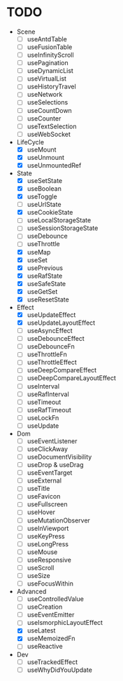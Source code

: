 # TODO

- Scene
  - [ ] useAntdTable
  - [ ] useFusionTable
  - [ ] useInfinityScroll
  - [ ] usePagination
  - [ ] useDynamicList
  - [ ] useVirtualList
  - [ ] useHistoryTravel
  - [ ] useNetwork
  - [ ] useSelections
  - [ ] useCountDown
  - [ ] useCounter
  - [ ] useTextSelection
  - [ ] useWebSocket
- LifeCycle
  - [x] useMount
  - [x] useUnmount
  - [x] useUnmountedRef
- State
  - [x] useSetState
  - [x] useBoolean
  - [x] useToggle
  - [ ] useUrlState
  - [x] useCookieState
  - [ ] useLocalStorageState
  - [ ] useSessionStorageState
  - [ ] useDebounce
  - [ ] useThrottle
  - [x] useMap
  - [x] useSet
  - [x] usePrevious
  - [x] useRafState
  - [x] useSafeState
  - [x] useGetSet
  - [x] useResetState
- Effect
  - [x] useUpdateEffect
  - [x] useUpdateLayoutEffect
  - [ ] useAsyncEffect
  - [ ] useDebounceEffect
  - [ ] useDebounceFn
  - [ ] useThrottleFn
  - [ ] useThrottleEffect
  - [ ] useDeepCompareEffect
  - [ ] useDeepCompareLayoutEffect
  - [ ] useInterval
  - [ ] useRafInterval
  - [ ] useTimeout
  - [ ] useRafTimeout
  - [ ] useLockFn
  - [ ] useUpdate
- Dom
  - [ ] useEventListener
  - [ ] useClickAway
  - [ ] useDocumentVisibility
  - [ ] useDrop & useDrag
  - [ ] useEventTarget
  - [ ] useExternal
  - [ ] useTitle
  - [ ] useFavicon
  - [ ] useFullscreen
  - [ ] useHover
  - [ ] useMutationObserver
  - [ ] useInViewport
  - [ ] useKeyPress
  - [ ] useLongPress
  - [ ] useMouse
  - [ ] useResponsive
  - [ ] useScroll
  - [ ] useSize
  - [ ] useFocusWithin
- Advanced
  - [ ] useControlledValue
  - [ ] useCreation
  - [ ] useEventEmitter
  - [ ] useIsmorphicLayoutEffect
  - [x] useLatest
  - [x] useMemoizedFn
  - [ ] useReactive
- Dev
  - [ ] useTrackedEffect
  - [ ] useWhyDidYouUpdate
